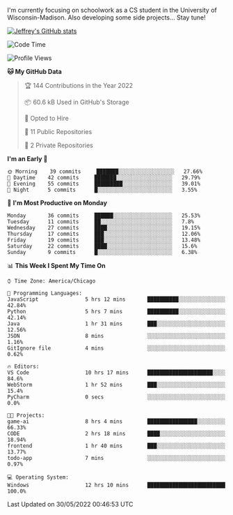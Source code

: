

I'm currently focusing on schoolwork as a CS student in the University of Wisconsin-Madison.
Also developing some side projects...
Stay tune!

<!-- [![wakatime](https://wakatime.com/badge/user/99a12255-d5fa-4530-a56f-b1f6efe8669d.svg?style=for-the-badge)](https://wakatime.com/@99a12255-d5fa-4530-a56f-b1f6efe8669d) -->

[![Jeffrey's GitHub stats](https://github-readme-stats.vercel.app/api?username=slijeff&count_private=true&show_icons=true)](https://github.com/anuraghazra/github-readme-stats)

<!-- [![Jeffrey's wakatime stats](https://github-readme-stats.vercel.app/api/wakatime?username=slijeff&custom_title=Coding+Time+Last+Week)](https://github.com/slijeff/github-readme-stats) -->

<!-- [![Top Langs](https://github-readme-stats.vercel.app/api/top-langs/?username=slijeff&count_private=true&langs_count=8&hide=javascript&custom_title=Repo+Languages)](https://github.com/anuraghazra/github-readme-stats) -->

<!--START_SECTION:waka-->
![Code Time](http://img.shields.io/badge/Code%20Time-59%20hrs%205%20mins-blue)

![Profile Views](http://img.shields.io/badge/Profile%20Views-0-blue)

**🐱 My GitHub Data** 

> 🏆 144 Contributions in the Year 2022
 > 
> 📦 60.6 kB Used in GitHub's Storage 
 > 
> 💼 Opted to Hire
 > 
> 📜 11 Public Repositories 
 > 
> 🔑 2 Private Repositories  
 > 
**I'm an Early 🐤** 

```text
🌞 Morning    39 commits     ███████░░░░░░░░░░░░░░░░░░   27.66% 
🌆 Daytime    42 commits     ███████░░░░░░░░░░░░░░░░░░   29.79% 
🌃 Evening    55 commits     █████████░░░░░░░░░░░░░░░░   39.01% 
🌙 Night      5 commits      █░░░░░░░░░░░░░░░░░░░░░░░░   3.55%

```
📅 **I'm Most Productive on Monday** 

```text
Monday       36 commits     ██████░░░░░░░░░░░░░░░░░░░   25.53% 
Tuesday      11 commits     ██░░░░░░░░░░░░░░░░░░░░░░░   7.8% 
Wednesday    27 commits     ████░░░░░░░░░░░░░░░░░░░░░   19.15% 
Thursday     17 commits     ███░░░░░░░░░░░░░░░░░░░░░░   12.06% 
Friday       19 commits     ███░░░░░░░░░░░░░░░░░░░░░░   13.48% 
Saturday     22 commits     ████░░░░░░░░░░░░░░░░░░░░░   15.6% 
Sunday       9 commits      █░░░░░░░░░░░░░░░░░░░░░░░░   6.38%

```


📊 **This Week I Spent My Time On** 

```text
⌚︎ Time Zone: America/Chicago

💬 Programming Languages: 
JavaScript               5 hrs 12 mins       ██████████░░░░░░░░░░░░░░░   42.84% 
Python                   5 hrs 7 mins        ██████████░░░░░░░░░░░░░░░   42.14% 
Java                     1 hr 31 mins        ███░░░░░░░░░░░░░░░░░░░░░░   12.56% 
JSON                     8 mins              ░░░░░░░░░░░░░░░░░░░░░░░░░   1.16% 
GitIgnore file           4 mins              ░░░░░░░░░░░░░░░░░░░░░░░░░   0.62%

🔥 Editors: 
VS Code                  10 hrs 17 mins      █████████████████████░░░░   84.6% 
WebStorm                 1 hr 52 mins        ███░░░░░░░░░░░░░░░░░░░░░░   15.4% 
PyCharm                  0 secs              ░░░░░░░░░░░░░░░░░░░░░░░░░   0.0%

🐱‍💻 Projects: 
game-ai                  8 hrs 4 mins        ████████████████░░░░░░░░░   66.33% 
CODE                     2 hrs 18 mins       ████░░░░░░░░░░░░░░░░░░░░░   18.94% 
frontend                 1 hr 40 mins        ███░░░░░░░░░░░░░░░░░░░░░░   13.77% 
todo-app                 7 mins              ░░░░░░░░░░░░░░░░░░░░░░░░░   0.97%

💻 Operating System: 
Windows                  12 hrs 10 mins      █████████████████████████   100.0%

```


 Last Updated on 30/05/2022 00:46:53 UTC
<!--END_SECTION:waka-->
